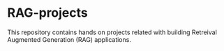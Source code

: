 # RAG-projects
This repository contains hands on projects related with building Retreival Augmented Generation (RAG) applications.
